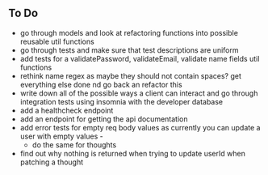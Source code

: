 ## To Do

- go through models and look at refactoring functions into possible reusable util functions
- go through tests and make sure that test descriptions are uniform
- add tests for a validatePassword, validateEmail, validate name fields util functions
- rethink name regex as maybe they should not contain spaces? get everything else done nd go back an refactor this
- write down all of the possible ways a client can interact and go through integration tests using insomnia with the developer database
- add a healthcheck endpoint
- add an endpoint for getting the api documentation
- add error tests for empty req body values as currently you can update a user with empty values -
  - do the same for thoughts
- find out why nothing is returned when trying to update userId when patching a thought
